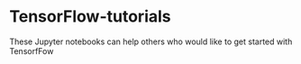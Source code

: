# TensorFlow-tutorials
These Jupyter notebooks can help others who would like to get started with TensorfFow
